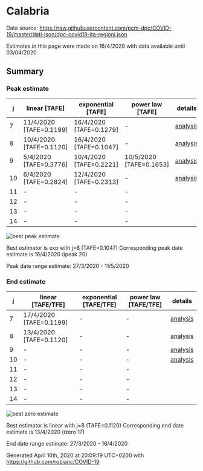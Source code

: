 # Calabria


Data source: https://raw.githubusercontent.com/pcm-dpc/COVID-19/master/dati-json/dpc-covid19-ita-regioni.json

Estimates in this page were made on 16/4/2020 with data available until 03/04/2020.


## Summary 

### Peak estimate 
|j|linear [TAFE]|exponential [TAFE]|power law [TAFE]|details|
|---|----|-----------|---------|-------|
|7|11/4/2020 [TAFE=0.1199]|16/4/2020 [TAFE=0.1279]|-|[analysis](COVID-19_calabria_j7_2020-04-03.md)|
|8|10/4/2020 [TAFE=0.1120]|16/4/2020 [TAFE=0.1047]|-|[analysis](COVID-19_calabria_j8_2020-04-03.md)|
|9|5/4/2020 [TAFE=0.3776]|10/4/2020 [TAFE=0.2221]|10/5/2020 [TAFE=0.1653]|[analysis](COVID-19_calabria_j9_2020-04-03.md)|
|10|6/4/2020 [TAFE=0.2824]|12/4/2020 [TAFE=0.2313]|-|[analysis](COVID-19_calabria_j10_2020-04-03.md)|
|11|-|-|-||
|12|-|-|-||
|13|-|-|-||
|14|-|-|-||

![best peak estimate](COVID-19_calabria_j8_2020-04-03.png)

Best estimator is exp with j=8 (TAFE=0.1047)
Corresponding peak date estimate is 16/4/2020 (ipeak 20)


Peak date range estimate: 27/3/2020 - 11/5/2020

### End estimate 
|j|linear [TAFE/TFE]|exponential [TAFE/TFE]|power law [TAFE/TFE]|details|
|---|----|-----------|---------|-------|
|7|17/4/2020 [TAFE=0.1199]|-|-|[analysis](COVID-19_calabria_j7_2020-04-03.md)|
|8|13/4/2020 [TAFE=0.1120]|-|-|[analysis](COVID-19_calabria_j8_2020-04-03.md)|
|9|-|-|-|[analysis](COVID-19_calabria_j9_2020-04-03.md)|
|10|-|-|-|[analysis](COVID-19_calabria_j10_2020-04-03.md)|
|11|-|-|-||
|12|-|-|-||
|13|-|-|-||
|14|-|-|-||

![best zero estimate](COVID-19_calabria_j8_2020-04-03.png)

Best estimator is linear with j=8 (TAFE=0.1120)
Corresponding end date estimate is 13/4/2020 (izero 17)


End date range estimate: 27/3/2020 - 16/4/2020

Generated April 16th, 2020 at 20:09:19 UTC+0200 with https://github.com/robianc/COVID-19
